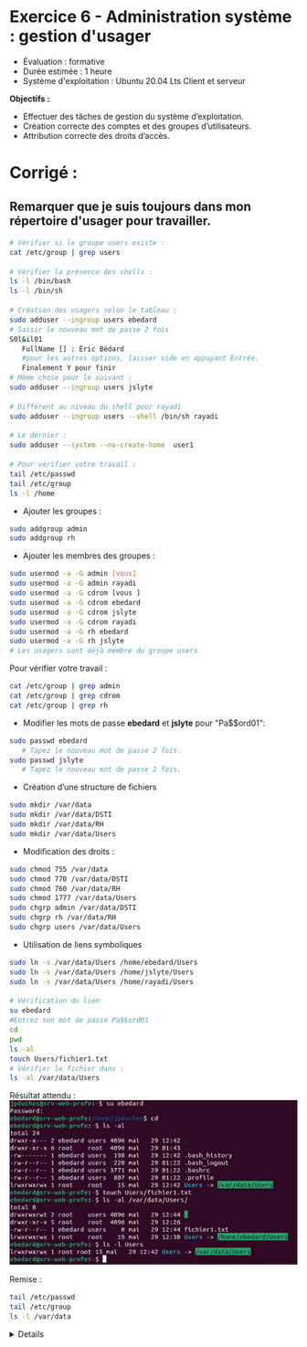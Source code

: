 ﻿# Exercice 6 - Administration système : gestion d'usager


- Évaluation : formative
- Durée estimée : 1 heure
- Système d'exploitation : Ubuntu 20.04 Lts Client et serveur



**Objectifs :**


- Effectuer des tâches de gestion du système d’exploitation.
- Création correcte des comptes et des groupes d’utilisateurs.
- Attribution correcte des droits d’accès.




# Corrigé :

## Remarquer que je suis toujours dans mon répertoire d'usager pour travailler.
```bash
# Vérifier si le groupe users existe :
cat /etc/group | grep users

# Vérifier la présence des shells :
ls -l /bin/bash
ls -l /bin/sh

# Création des usagers selon le tableau :
sudo adduser --ingroup users ebedard
# Saisir le nouveau mot de passe 2 fois
S0l&il01
   FullName [] : Éric Bédard
   #pour les autres options, laisser vide en appuyant Entrée.
   Finalement Y pour finir
# Même chose pour le suivant :
sudo adduser --ingroup users jslyte

# Différent au niveau du shell pour rayadi
sudo adduser --ingroup users --shell /bin/sh rayadi

# Le dernier :
sudo adduser --system --no-create-home  user1

# Pour vérifier votre travail : 
tail /etc/passwd
tail /etc/group
ls -l /home
```

- Ajouter les groupes :

```bash
sudo addgroup admin
sudo addgroup rh
```
- Ajouter les membres des groupes :

```bash
sudo usermod -a -G admin [vous]
sudo usermod -a -G admin rayadi 
sudo usermod -a -G cdrom [vous ]
sudo usermod -a -G cdrom ebedard 
sudo usermod -a -G cdrom jslyte 
sudo usermod -a -G cdrom rayadi 
sudo usermod -a -G rh ebedard
sudo usermod -a -G rh jslyte  
# Les usagers sont déjà membre du groupe users
```
 Pour vérifier votre travail : 

```bash
cat /etc/group | grep admin
cat /etc/group | grep cdrom
cat /etc/group | grep rh
```
- Modifier les mots de passe  **ebedard** et **jslyte** pour "Pa$$ord01":

```bash
sudo passwd ebedard
   # Tapez le nouveau mot de passe 2 fois. 
sudo passwd jslyte 
   # Tapez le nouveau mot de passe 2 fois.
```
- Création d’une structure de fichiers

```bash
sudo mkdir /var/data
sudo mkdir /var/data/DSTI
sudo mkdir /var/data/RH
sudo mkdir /var/data/Users
```
- Modification des droits :
```bash
sudo chmod 755 /var/data
sudo chmod 770 /var/data/DSTI
sudo chmod 760 /var/data/RH
sudo chmod 1777 /var/data/Users
sudo chgrp admin /var/data/DSTI
sudo chgrp rh /var/data/RH
sudo chgrp users /var/data/Users
```
- Utilisation de liens symboliques

```bash
sudo ln -s /var/data/Users /home/ebedard/Users 
sudo ln -s /var/data/Users /home/jslyte/Users 
sudo ln -s /var/data/Users /home/rayadi/Users 

# Vérification du lien
su ebedard
#Entrez son mot de passe Pa$$ord01
cd
pwd
ls -al
touch Users/fichier1.txt
# Vérifier le fichier dans :
ls -al /var/data/Users
```
Résultat attendu :
![sticky bit](images/StickyBit.jpg)

Remise : 

```bash
tail /etc/passwd
tail /etc/group
ls -l /var/data
```
<details>